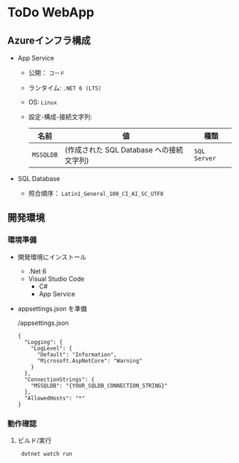 # ToDo WebApp 

## Azureインフラ構成

* App Service
    - 公開： `コード`
    - ランタイム: `.NET 6 (LTS)`
    - OS: `Linux`
    - 設定-構成-接続文字列:

        |名前|値|種類|
        |---|---|---|
        | `MSSQLDB` | (作成された SQL Database への接続文字列) | `SQL Server` |

* SQL Database
    - 照合順序： `Latin1_General_100_CI_AI_SC_UTF8`


## 開発環境

### 環境準備

* 開発環境にインストール

    * .Net 6
    * Visual Studio Code
        * C#
        * App Service

 

* appsettings.json を準備

    /appsettings.json

    ```
    {
      "Logging": {
        "LogLevel": {
          "Default": "Information",
          "Microsoft.AspNetCore": "Warning"
        }
      },
      "ConnectionStrings": {
        "MSSQLDB": "{YOUR_SQLDB_CONNECTION_STRING}"
      },
      "AllowedHosts": "*"
    }
    ```

### 動作確認

1. ビルド/実行

        dotnet watch run

